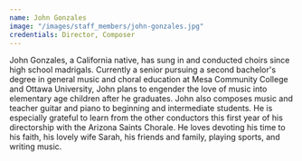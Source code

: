 ```yaml
---
name: John Gonzales
image: "/images/staff_members/john-gonzales.jpg"
credentials: Director, Composer
---
```


John Gonzales, a California native, has sung in and conducted choirs since high
school madrigals. Currently a senior pursuing a second bachelor's degree in
general music and choral education at Mesa Community College and Ottawa
University, John plans to engender the love of music into elementary age
children after he graduates. John also composes music and teacher guitar and
piano to beginning and intermediate students. He is especially grateful to learn
from the other conductors this first year of his directorship with the Arizona
Saints Chorale. He loves devoting his time to his faith, his lovely wife Sarah,
his friends and family, playing sports, and writing music.
